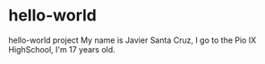 # hello-world
hello-world project
My name is Javier Santa Cruz, I go to the Pio IX HighSchool, I'm 17 years old.
